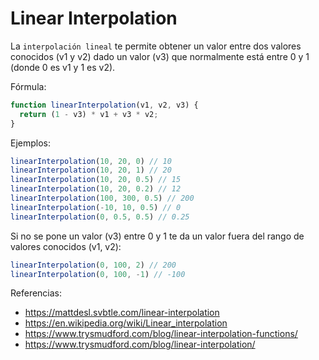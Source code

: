 # Linear Interpolation

La `interpolación lineal` te permite obtener un valor entre dos valores conocidos (v1 y v2) dado un valor (v3) que normalmente está entre 0 y 1 (donde 0 es v1 y 1 es v2).

Fórmula:

```javascript
function linearInterpolation(v1, v2, v3) {
  return (1 - v3) * v1 + v3 * v2;
}
```

Ejemplos:
```javascript
linearInterpolation(10, 20, 0) // 10
linearInterpolation(10, 20, 1) // 20
linearInterpolation(10, 20, 0.5) // 15
linearInterpolation(10, 20, 0.2) // 12
linearInterpolation(100, 300, 0.5) // 200
linearInterpolation(-10, 10, 0.5) // 0
linearInterpolation(0, 0.5, 0.5) // 0.25
```

Si no se pone un valor (v3) entre 0 y 1 te da un valor fuera del rango de valores conocidos (v1, v2):
```javascript
linearInterpolation(0, 100, 2) // 200
linearInterpolation(0, 100, -1) // -100
```

Referencias:
- <https://mattdesl.svbtle.com/linear-interpolation>
- <https://en.wikipedia.org/wiki/Linear_interpolation>
- <https://www.trysmudford.com/blog/linear-interpolation-functions/>
- <https://www.trysmudford.com/blog/linear-interpolation/>
